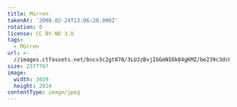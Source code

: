 ```yaml
---
title: Mürren
takenAt: '2008-02-24T13:06:28.000Z'
rotation: 0
license: CC BY-ND 3.0
tags:
  - Mürren
url: >-
  //images.ctfassets.net/bncv3c2gt878/3LUJzBvjIbGmN1Ok84gKMZ/be239c3dc022860883c59baf84a52aa9/mrren_4560350166_o
size: 2577767
image:
  width: 3039
  height: 2014
contentType: image/jpeg
---
```


